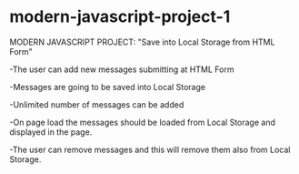# modern-javascript-project-1
MODERN JAVASCRIPT PROJECT:  "Save into Local Storage from HTML Form" 

-The user can add new messages submitting at HTML Form

-Messages are going to be saved into Local Storage

-Unlimited number of messages can be added

-On page load the messages should be loaded from Local Storage and displayed in the page. 

-The user can remove messages and this will remove them also from Local Storage.
